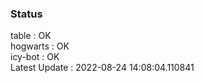 ### Status


table : OK  
hogwarts : OK  
icy-bot : OK  
Latest Update : 2022-08-24 14:08:04.110841
